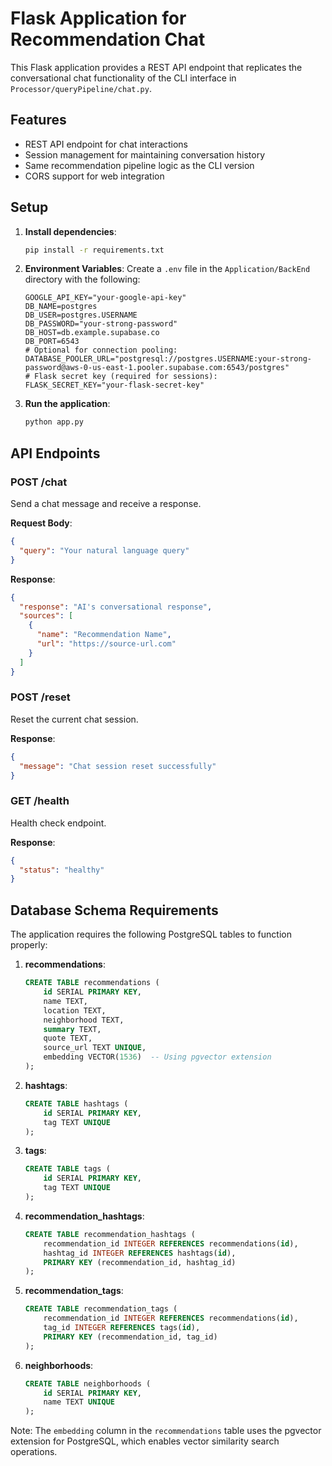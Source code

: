 # Flask Application for Recommendation Chat

This Flask application provides a REST API endpoint that replicates the conversational chat functionality of the CLI interface in `Processor/queryPipeline/chat.py`.

## Features

- REST API endpoint for chat interactions
- Session management for maintaining conversation history
- Same recommendation pipeline logic as the CLI version
- CORS support for web integration

## Setup

1. **Install dependencies**:
   ```bash
   pip install -r requirements.txt
   ```

2. **Environment Variables**:
   Create a `.env` file in the `Application/BackEnd` directory with the following:
   ```
   GOOGLE_API_KEY="your-google-api-key"
   DB_NAME=postgres
   DB_USER=postgres.USERNAME
   DB_PASSWORD="your-strong-password"
   DB_HOST=db.example.supabase.co
   DB_PORT=6543
   # Optional for connection pooling:
   DATABASE_POOLER_URL="postgresql://postgres.USERNAME:your-strong-password@aws-0-us-east-1.pooler.supabase.com:6543/postgres"
   # Flask secret key (required for sessions):
   FLASK_SECRET_KEY="your-flask-secret-key"
   ```

3. **Run the application**:
   ```bash
   python app.py
   ```

## API Endpoints

### POST /chat
Send a chat message and receive a response.

**Request Body**:
```json
{
  "query": "Your natural language query"
}
```

**Response**:
```json
{
  "response": "AI's conversational response",
  "sources": [
    {
      "name": "Recommendation Name",
      "url": "https://source-url.com"
    }
  ]
}
```

### POST /reset
Reset the current chat session.

**Response**:
```json
{
  "message": "Chat session reset successfully"
}
```

### GET /health
Health check endpoint.

**Response**:
```json
{
  "status": "healthy"
}
```

## Database Schema Requirements

The application requires the following PostgreSQL tables to function properly:

1. **recommendations**:
   ```sql
   CREATE TABLE recommendations (
       id SERIAL PRIMARY KEY,
       name TEXT,
       location TEXT,
       neighborhood TEXT,
       summary TEXT,
       quote TEXT,
       source_url TEXT UNIQUE,
       embedding VECTOR(1536)  -- Using pgvector extension
   );
   ```

2. **hashtags**:
   ```sql
   CREATE TABLE hashtags (
       id SERIAL PRIMARY KEY,
       tag TEXT UNIQUE
   );
   ```

3. **tags**:
   ```sql
   CREATE TABLE tags (
       id SERIAL PRIMARY KEY,
       tag TEXT UNIQUE
   );
   ```

4. **recommendation_hashtags**:
   ```sql
   CREATE TABLE recommendation_hashtags (
       recommendation_id INTEGER REFERENCES recommendations(id),
       hashtag_id INTEGER REFERENCES hashtags(id),
       PRIMARY KEY (recommendation_id, hashtag_id)
   );
   ```

5. **recommendation_tags**:
   ```sql
   CREATE TABLE recommendation_tags (
       recommendation_id INTEGER REFERENCES recommendations(id),
       tag_id INTEGER REFERENCES tags(id),
       PRIMARY KEY (recommendation_id, tag_id)
   );
   ```

6. **neighborhoods**:
   ```sql
   CREATE TABLE neighborhoods (
       id SERIAL PRIMARY KEY,
       name TEXT UNIQUE
   );
   ```

Note: The `embedding` column in the `recommendations` table uses the pgvector extension for PostgreSQL, which enables vector similarity search operations.